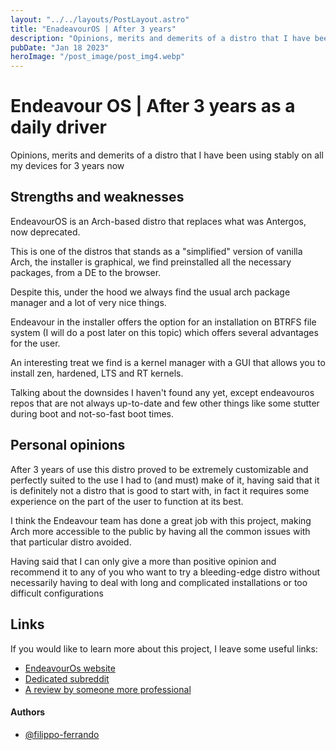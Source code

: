 ```yaml
---
layout: "../../layouts/PostLayout.astro"
title: "EnadeavourOS | After 3 years"
description: "Opinions, merits and demerits of a distro that I have been using stably on all my devices for 3 years now"
pubDate: "Jan 18 2023"
heroImage: "/post_image/post_img4.webp"
---
```

# Endeavour OS | After 3 years as a daily driver

Opinions, merits and demerits of a distro that I have been using stably on all my devices for 3 years now
## Strengths and weaknesses
EndeavourOS is an Arch-based distro that replaces what was Antergos, now deprecated.

This is one of the distros that stands as a "simplified" version of vanilla Arch, the installer is graphical, we find preinstalled all the necessary packages, from a DE to the browser.

Despite this, under the hood we always find the usual arch package manager and a lot of very nice things.

Endeavour in the installer offers the option for an installation on BTRFS file system (I will do a post later on this topic) which offers several advantages for the user.

An interesting treat we find is a kernel manager with a GUI that allows you to install zen, hardened, LTS and RT kernels.

Talking about the downsides I haven't found any yet, except endeavouros repos that are not always up-to-date and few other things like some stutter during boot and not-so-fast boot times.
 
## Personal opinions
After 3 years of use this distro proved to be extremely customizable and perfectly suited to the use I had to (and must) make of it, having said that it is definitely not a distro that is good to start with, in fact it requires some experience on the part of the user to function at its best.

I think the Endeavour team has done a great job with this project, making Arch more accessible to the public by having all the common issues with that particular distro avoided.

Having said that I can only give a more than positive opinion and recommend it to any of you who want to try a bleeding-edge distro without necessarily having to deal with long and complicated installations or too difficult configurations

## Links
If you would like to learn more about this project, I leave some useful links:
- [EndeavourOs website](https://endeavouros.com/)
- [Dedicated subreddit](https://www.reddit.com/r/EndeavourOS/)
- [A review by someone more professional](https://www.youtube.com/watch?v=gGeA7QQIfp4)
#### Authors

- [@filippo-ferrando](https://www.github.com/filippo-ferrando)

